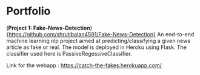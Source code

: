 # Portfolio

(**Project 1: Fake-News-Detection**){https://github.com/shrutibalan4591/Fake-News-Detection}
An end-to-end machine learning nlp project aimed at predicting/classifying a given news article as fake or real. The model is deployed in Heroku using Flask. The classifier used here is PassiveRegessiveClassifier.

Link for the webapp : https://catch-the-fakes.herokuapp.com/
